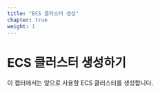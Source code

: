 ```yaml
---
title: "ECS 클러스터 생성"
chapter: true
weight: 1
---
```


# ECS 클러스터 생성하기

이 챕터에서는 앞으로 사용할 ECS 클러스터를 생성합니다.